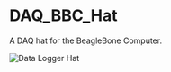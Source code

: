 # DAQ_BBC_Hat

A DAQ hat for the BeagleBone Computer.

![Data Logger Hat](https://cloud.githubusercontent.com/assets/17380079/25697347/3158af1a-30ed-11e7-9492-2bd9b9e2fc47.png)

